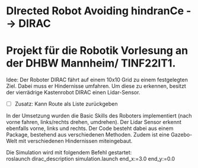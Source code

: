 # DIrected Robot Avoiding hindranCe --> DIRAC
# Projekt für die Robotik Vorlesung an der DHBW Mannheim/ TINF22IT1.
Idee:
Der Roboter DIRAC fährt auf einem 10x10 Grid zu einem festgelegten Ziel.
Dabei muss er Hindernisse umfahren. 
Um diese zu erkennen, besitzt der vierrädrige Kastenrobot DIRAC einen Lidar-Sensor.
-[ ] Zusatz: Kann Route als Liste zurückgeben

In der Umsetzung wurden die Basic Skills des Roboters implementiert (nach vorne fahren, links/rechts drehen, umdrehen). Der Lidar Sensor erkennt ebenfalls vorne, links und rechts. 
Der Code besteht dabei aus einem Package, bestehend aus verschiedenen Methoden. Zudem ist eine Gazebo-Welt mit verschiedenen Hindernissen miteingebaut.

Die Simulation wird mit folgendem Befehl gestartet:  
roslaunch dirac_description simulation.launch end_x:=3.0 end_y:=0.0
